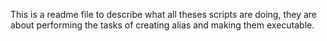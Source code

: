 This is a readme file to describe what all theses scripts are doing, they are about performing the tasks of creating alias and making them executable.
